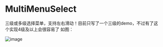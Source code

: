 MultiMenuSelect
=============

三级或多级选择菜单，支持左右滑动！目前只写了一个三级的demo，不过有了这个实现4级及以上会很容易了
如图：

![image](https://github.com/arlong/MultiMenuSelect/blob/master/image/screenshot.gif)
